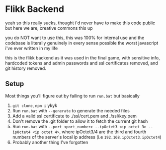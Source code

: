 # Flikk Backend

yeah so this really sucks, thought i'd never have to make this code public but here we are, creative commons this up

you do NOT want to use this, this was 100% for internal use and the codebase is literally genuinely in every sense possible the worst javascript i've ever written in my life

this is the flikk backend as it was used in the final game, with sensitive info, hardcoded tokens and admin passwords and ssl certificates removed, and git history removed.

## Setup

Most things you'll figure out by failing to run `run.bat` but basically

1. `git clone`, `npm i` ykyk
1. Run `run.bat` with `--generate` to generate the needed files
1. Add a valid ssl certificate to ./ssl/cert.pem and ./ssl/key.pem
1. Don't remove the .git folder to allow it to fetch the current git hash
1. Run `run.bat` with `--port <port_number> --ipOctet3 <ip octet 3> --ipOctet4 <ip octet 4>`, where ipOctet3/4 are the third and fourth numbers of the server's local ip address (i.e `192.168.ipOctet3.ipOctet4`)
1. Probably another thing I've forgotten
